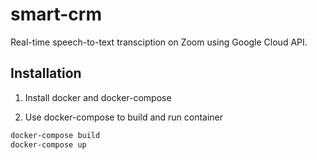 # smart-crm

Real-time speech-to-text transciption on Zoom using Google Cloud API.

## Installation

1. Install docker and docker-compose

2. Use docker-compose to build and run container
```bash
docker-compose build
docker-compose up
```